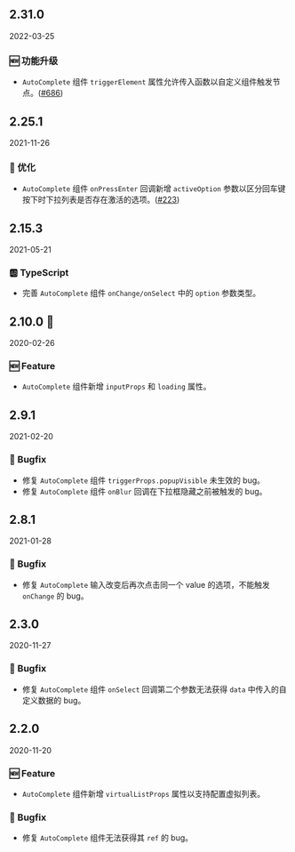 ## 2.31.0

2022-03-25

### 🆕 功能升级

- `AutoComplete` 组件 `triggerElement` 属性允许传入函数以自定义组件触发节点。([#686](https://github.com/arco-design/arco-design/pull/686))

## 2.25.1

2021-11-26

### 💎 优化

- `AutoComplete` 组件 `onPressEnter` 回调新增 `activeOption` 参数以区分回车键按下时下拉列表是否存在激活的选项。([#223](https://github.com/arco-design/arco-design/pull/223))

## 2.15.3

2021-05-21

### 🆎 TypeScript

- 完善 `AutoComplete` 组件 `onChange/onSelect` 中的 `option` 参数类型。



## 2.10.0 🏮

2020-02-26

### 🆕 Feature

- `AutoComplete` 组件新增 `inputProps` 和 `loading` 属性。

## 2.9.1

2021-02-20

### 🐛 Bugfix

- 修复 `AutoComplete` 组件 `triggerProps.popupVisible` 未生效的 bug。
- 修复 `AutoComplete` 组件 `onBlur` 回调在下拉框隐藏之前被触发的 bug。

## 2.8.1

2021-01-28

### 🐛 Bugfix

- 修复 `AutoComplete` 输入改变后再次点击同一个 value 的选项，不能触发 `onChange` 的 bug。

## 2.3.0

2020-11-27

### 🐛 Bugfix

- 修复 `AutoComplete` 组件 `onSelect` 回调第二个参数无法获得 `data` 中传入的自定义数据的 bug。

## 2.2.0

2020-11-20

### 🆕 Feature

- `AutoComplete` 组件新增 `virtualListProps` 属性以支持配置虚拟列表。

### 🐛 Bugfix

- 修复 `AutoComplete` 组件无法获得其 `ref` 的 bug。

